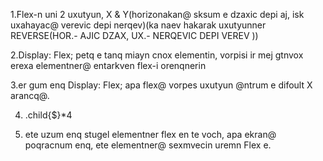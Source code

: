 1.Flex-n uni 2 uxutyun,  X & Y(horizonakan@ sksum e dzaxic depi aj, isk uxahayac@ verevic depi nerqev)(ka naev hakarak uxutyunner REVERSE(HOR.- AJIC DZAX, UX.- NERQEVIC DEPI VEREV ))

2.Display: Flex;  petq e tanq miayn cnox elementin, vorpisi ir mej gtnvox erexa elementner@ entarkven flex-i orenqnerin

3.er gum enq Display: Flex; apa flex@ vorpes uxutyun @ntrum e difoult X arancq@.

4. .child{$}*4

5. ete uzum enq stugel elementner flex en te voch, apa ekran@ poqracnum enq, ete elementner@ sexmvecin uremn Flex e.